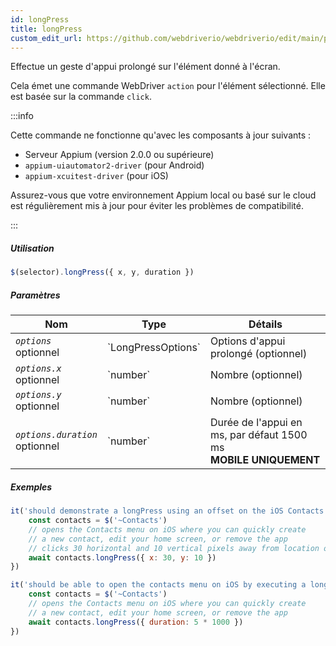 ```yaml
---
id: longPress
title: longPress
custom_edit_url: https://github.com/webdriverio/webdriverio/edit/main/packages/webdriverio/src/commands/mobile/longPress.ts
---
```


Effectue un geste d'appui prolongé sur l'élément donné à l'écran.

Cela émet une commande WebDriver `action` pour l'élément sélectionné. Elle est basée sur la commande `click`.

:::info

Cette commande ne fonctionne qu'avec les composants à jour suivants :
 - Serveur Appium (version 2.0.0 ou supérieure)
 - `appium-uiautomator2-driver` (pour Android)
 - `appium-xcuitest-driver` (pour iOS)

Assurez-vous que votre environnement Appium local ou basé sur le cloud est régulièrement mis à jour pour éviter les problèmes de compatibilité.

:::

##### Utilisation

```js
$(selector).longPress({ x, y, duration })
```

##### Paramètres

<table>
  <thead>
    <tr>
      <th>Nom</th><th>Type</th><th>Détails</th>
    </tr>
  </thead>
  <tbody>
    <tr>
      <td><code><var>options</var></code><br /><span className="label labelWarning">optionnel</span></td>
      <td>`LongPressOptions`</td>
      <td>Options d'appui prolongé (optionnel)</td>
    </tr>
    <tr>
      <td><code><var>options.x</var></code><br /><span className="label labelWarning">optionnel</span></td>
      <td>`number`</td>
      <td>Nombre (optionnel)</td>
    </tr>
    <tr>
      <td><code><var>options.y</var></code><br /><span className="label labelWarning">optionnel</span></td>
      <td>`number`</td>
      <td>Nombre (optionnel)</td>
    </tr>
    <tr>
      <td><code><var>options.duration</var></code><br /><span className="label labelWarning">optionnel</span></td>
      <td>`number`</td>
      <td>Durée de l'appui en ms, par défaut 1500 ms <br /><strong>MOBILE UNIQUEMENT</strong></td>
    </tr>
  </tbody>
</table>

##### Exemples

```js title="longpress.offset.js"
it('should demonstrate a longPress using an offset on the iOS Contacts icon', async () => {
    const contacts = $('~Contacts')
    // opens the Contacts menu on iOS where you can quickly create
    // a new contact, edit your home screen, or remove the app
    // clicks 30 horizontal and 10 vertical pixels away from location of the icon (from center point of element)
    await contacts.longPress({ x: 30, y: 10 })
})

```

```js title="longpress.example.js"
it('should be able to open the contacts menu on iOS by executing a longPress of 5 seconds', async () => {
    const contacts = $('~Contacts')
    // opens the Contacts menu on iOS where you can quickly create
    // a new contact, edit your home screen, or remove the app
    await contacts.longPress({ duration: 5 * 1000 })
})
```